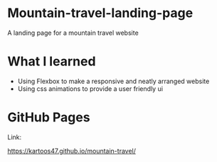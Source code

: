 # Mountain-travel-landing-page
A landing page for a mountain travel website

# What I learned

* Using Flexbox to make a responsive and neatly arranged website
* Using css animations to provide a user friendly ui

# GitHub Pages

Link:

https://kartoos47.github.io/mountain-travel/

